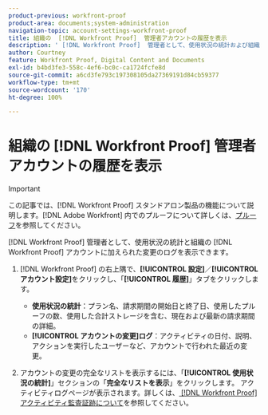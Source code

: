 ```yaml
---
product-previous: workfront-proof
product-area: documents;system-administration
navigation-topic: account-settings-workfront-proof
title: 組織の  [!DNL Workfront Proof]  管理者アカウントの履歴を表示
description: ' [!DNL Workfront Proof]  管理者として、使用状況の統計および組織の  [!DNL Workfront Proof]  アカウントに加えられた変更のログを表示できます。'
author: Courtney
feature: Workfront Proof, Digital Content and Documents
exl-id: b4bd3fe3-558c-4ef6-bc0c-ca1724fcfe8d
source-git-commit: a6cd3fe793c197308105da27369191d84cb59377
workflow-type: tm+mt
source-wordcount: '170'
ht-degree: 100%

---
```


# 組織の [!DNL Workfront Proof] 管理者アカウントの履歴を表示

>[!IMPORTANT]
>
>この記事では、[!DNL Workfront Proof] スタンドアロン製品の機能について説明します。[!DNL Adobe Workfront] 内でのプルーフについて詳しくは、[プルーフ](../../../review-and-approve-work/proofing/proofing.md)を参照してください。

[!DNL Workfront Proof] 管理者として、使用状況の統計と組織の [!DNL Workfront Proof] アカウントに加えられた変更のログを表示できます。

1. [!DNL Workfront Proof] の右上隅で、**[!UICONTROL 設定]**／**[!UICONTROL アカウント設定]**&#x200B;をクリックし、「**[!UICONTROL 履歴]**」タブをクリックします。

   * **使用状況の統計**：プラン名、請求期間の開始日と終了日、使用したプルーフの数、使用した合計ストレージを含む、現在および最新の請求期間の詳細。
   * **[!UICONTROL アカウントの変更]ログ**：アクティビティの日付、説明、アクションを実行したユーザーなど、アカウントで行われた最近の変更。

1. アカウントの変更の完全なリストを表示するには、「**[!UICONTROL 使用状況の統計]**」セクションの「**完全なリストを表示**」をクリックします。
アクティビティログページが表示されます。詳しくは、[ [!DNL Workfront Proof]  アクティビティ監査証跡について](../../../workfront-proof/wp-work-proofsfiles/basic-features/activity-audit-trail.md)を参照してください。

